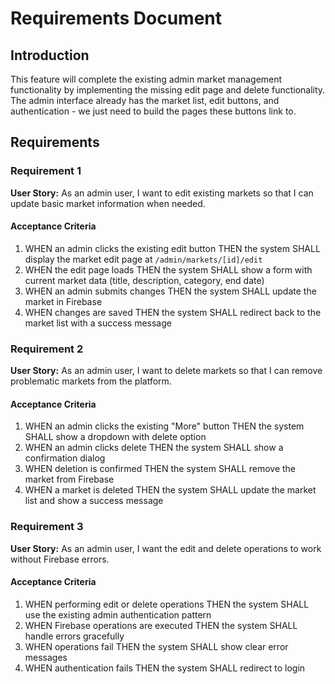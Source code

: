 # Requirements Document

## Introduction

This feature will complete the existing admin market management functionality by implementing the missing edit page and delete functionality. The admin interface already has the market list, edit buttons, and authentication - we just need to build the pages these buttons link to.

## Requirements

### Requirement 1

**User Story:** As an admin user, I want to edit existing markets so that I can update basic market information when needed.

#### Acceptance Criteria

1. WHEN an admin clicks the existing edit button THEN the system SHALL display the market edit page at `/admin/markets/[id]/edit`
2. WHEN the edit page loads THEN the system SHALL show a form with current market data (title, description, category, end date)
3. WHEN an admin submits changes THEN the system SHALL update the market in Firebase
4. WHEN changes are saved THEN the system SHALL redirect back to the market list with a success message

### Requirement 2

**User Story:** As an admin user, I want to delete markets so that I can remove problematic markets from the platform.

#### Acceptance Criteria

1. WHEN an admin clicks the existing "More" button THEN the system SHALL show a dropdown with delete option
2. WHEN an admin clicks delete THEN the system SHALL show a confirmation dialog
3. WHEN deletion is confirmed THEN the system SHALL remove the market from Firebase
4. WHEN a market is deleted THEN the system SHALL update the market list and show a success message

### Requirement 3

**User Story:** As an admin user, I want the edit and delete operations to work without Firebase errors.

#### Acceptance Criteria

1. WHEN performing edit or delete operations THEN the system SHALL use the existing admin authentication pattern
2. WHEN Firebase operations are executed THEN the system SHALL handle errors gracefully
3. WHEN operations fail THEN the system SHALL show clear error messages
4. WHEN authentication fails THEN the system SHALL redirect to login